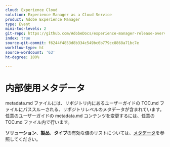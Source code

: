 ```yaml
---
cloud: Experience Cloud
solution: Experience Manager as a Cloud Service
product: Adobe Experience Manager
type: Event
mini-toc-levels: 2
git-repo: https://github.com/AdobeDocs/experience-manager-release-overview-events.ja-JP
index: true
source-git-commit: f6244f4853d8b334c549bc6b779cc8868a71bc7e
workflow-type: ht
source-wordcount: '63'
ht-degree: 100%

---
```



# 内部使用メタデータ

metadata.md ファイルには、リポジトリ内にあるユーザーガイドの TOC.md ファイルにパススルーされる、リポジトリレベルのメタデータが含まれています。任意のユーザーガイドの metadata.md コンテンツを変更するには、任意の TOC.md ファイル内で行います。

**ソリューション**、**製品**、**タイプ**&#x200B;の有効な値のリストについては、[メタデータ](https://experienceleague.adobe.com/docs/authoring-guide-exl/using/editing/user-guide-setup/metadata.html?lang=ja)を参照してください。
